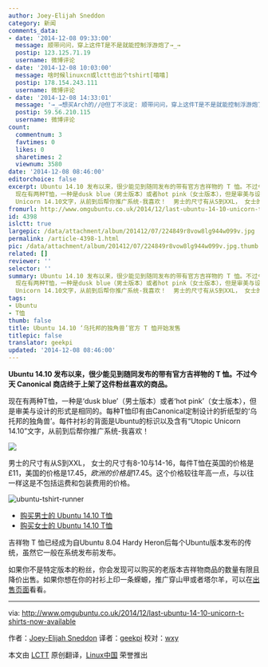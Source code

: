 ```yaml
---
author: Joey-Elijah Sneddon
category: 新闻
comments_data:
- date: '2014-12-08 09:33:00'
  message: 顺带问问，穿上这件T是不是就能控制浮游炮了→_→
  postip: 123.125.71.19
  username: 微博评论
- date: '2014-12-08 10:03:00'
  message: 啥时候linuxcn或lctt也出个tshirt[嘻嘻]
  postip: 178.154.243.111
  username: 微博评论
- date: '2014-12-08 14:33:01'
  message: '→_→想买Arch的//@但丁不淡定: 顺带问问，穿上这件T是不是就能控制浮游炮了→_→'
  postip: 59.56.210.115
  username: 微博评论
count:
  commentnum: 3
  favtimes: 0
  likes: 0
  sharetimes: 2
  viewnum: 3580
date: '2014-12-08 08:46:00'
editorchoice: false
excerpt: Ubuntu 14.10 发布以来，很少能见到随同发布的带有官方吉祥物的 T 恤。不过今天 Canonical 商店终于上架了这件粉丝喜欢的商品。
  现在有两种T恤，一种是dusk blue（男士版本）或者hot pink（女士版本），但是审美与设计的形式是相同的。每种T恤印有由Canonical定制设计的折纸型的乌托邦的独角兽。每件衬衫的背面是Ubuntu的标识以及含有Utopic
  Unicorn 14.10文字，从前到后帮你推广系统-我喜欢！  男士的尺寸有从S到XXL， 女士的尺寸有8-10与14-16，每件T恤在英国的价格是11，美国的价格是$17.45，欧洲的价格是$17.45。这个价格较往年高一点
fromurl: http://www.omgubuntu.co.uk/2014/12/last-ubuntu-14-10-unicorn-t-shirts-now-available
id: 4398
islctt: true
largepic: /data/attachment/album/201412/07/224849r8vow8lg944w099v.jpg
permalink: /article-4398-1.html
pic: /data/attachment/album/201412/07/224849r8vow8lg944w099v.jpg.thumb.jpg
related: []
reviewer: ''
selector: ''
summary: Ubuntu 14.10 发布以来，很少能见到随同发布的带有官方吉祥物的 T 恤。不过今天 Canonical 商店终于上架了这件粉丝喜欢的商品。
  现在有两种T恤，一种是dusk blue（男士版本）或者hot pink（女士版本），但是审美与设计的形式是相同的。每种T恤印有由Canonical定制设计的折纸型的乌托邦的独角兽。每件衬衫的背面是Ubuntu的标识以及含有Utopic
  Unicorn 14.10文字，从前到后帮你推广系统-我喜欢！  男士的尺寸有从S到XXL， 女士的尺寸有8-10与14-16，每件T恤在英国的价格是11，美国的价格是$17.45，欧洲的价格是$17.45。这个价格较往年高一点
tags:
- Ubuntu
- T恤
thumb: false
title: Ubuntu 14.10 ‘乌托邦的独角兽’官方 T 恤开始发售
titlepic: false
translator: geekpi
updated: '2014-12-08 08:46:00'
---
```


**Ubuntu 14.10 发布以来，很少能见到随同发布的带有官方吉祥物的 T 恤。不过今天 Canonical 商店终于上架了这件粉丝喜欢的商品。**


现在有两种T恤，一种是‘dusk blue’（男士版本）或者‘hot pink’（女士版本），但是审美与设计的形式是相同的。每种T恤印有由Canonical定制设计的折纸型的‘乌托邦的独角兽’。每件衬衫的背面是Ubuntu的标识以及含有“Utopic Unicorn 14.10”文字，从前到后帮你推广系统-我喜欢！


![](/data/attachment/album/201412/07/224849r8vow8lg944w099v.jpg)


男士的尺寸有从S到XXL， 女士的尺寸有8-10与14-16，每件T恤在英国的价格是£11，美国的价格是$17.45，欧洲的价格是$17.45。这个价格较往年高一点，与以往一样这是不包括运费和包装费用的价格。


![ubuntu-tshirt-runner](/data/attachment/album/201412/07/224850ul66ewz9sjjjms69.jpg)


* [购买男士的 Ubuntu 14.10 T恤](http://shop.canonical.com/product_info.php?products_id=1153)
* [购买女士的 Ubuntu 14.10 T恤](http://shop.canonical.com/product_info.php?products_id=1159)


吉祥物 T 恤已经成为自Ubuntu 8.04 Hardy Heron后每个Ubuntu版本发布的传统，虽然它一般在系统发布前发布。


如果你不是特定版本的粉丝，你会发现可以购买的老版本吉祥物商品的数量有限且降价出售。如果你想在你的衬衫上印一条蝾螈，推广穿山甲或者塔尔羊，可以在[出售页面](http://shop.canonical.com/index.php?cPath=29)看看。




---


via: <http://www.omgubuntu.co.uk/2014/12/last-ubuntu-14-10-unicorn-t-shirts-now-available>


作者：[Joey-Elijah Sneddon](https://plus.google.com/117485690627814051450/?rel=author) 译者：[geekpi](https://github.com/geekpi) 校对：[wxy](https://github.com/wxy)


本文由 [LCTT](https://github.com/LCTT/TranslateProject) 原创翻译，[Linux中国](http://linux.cn/) 荣誉推出